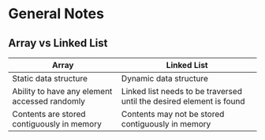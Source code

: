 # General Notes
## Array vs Linked List

| Array | Linked List |
| --- | --- |
| Static data structure | Dynamic data structure |
| Ability to have any element accessed randomly | Linked list needs to be traversed until the desired element is found |
| Contents are stored contiguously in memory | Contents may not be stored contiguously in memory |
